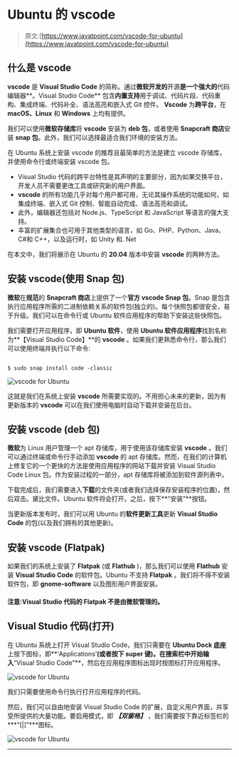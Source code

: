 # Ubuntu 的 vscode

> 原文:[https://www.javatpoint.com/vscode-for-ubuntu](https://www.javatpoint.com/vscode-for-ubuntu)

## 什么是 vscode

**vscode** 是 **Visual Studio Code** 的简称。通过**微软开发的**开源**是一个强大的**代码编辑器**。Visual Studio Code** 包含**内置支持**用于调试、代码片段、代码重构、集成终端、代码补全、语法高亮和嵌入式 Git 控件。 **Vscode** 为**跨平台**，在 **macOS、Linux** 和 **Windows** 上均有提供。

我们可以使用**微软存储库**将 **vscode** 安装为 **deb 包**，或者使用 **Snapcraft 商店**安装 **snap 包**。此外，我们可以选择最适合我们环境的安装方法。

在 Ubuntu 系统上安装 vscode 的推荐且最简单的方法是建立 vscode 存储库，并使用命令行或终端安装 vscode 包。

*   Visual Studio 代码的跨平台特性是其声明的主要部分，因为如果交换平台，开发人员不需要更改工具或研究新的用户界面。
*   **vscode** 的所有功能几乎对每个用户都可用，无论其操作系统的功能如何，如集成终端、嵌入式 Git 控制、智能自动完成、语法高亮和调试。
*   此外，编辑器还包括对 Node.js、TypeScript 和 JavaScript 等语言的强大支持。
*   丰富的扩展集合也可用于其他类型的语言，如 Go、PHP、Python、Java、C#和 C++，以及运行时，如 Unity 和. Net

在本文中，我们将展示在 Ubuntu 的 **20.04** 版本中安装 **vscode** 的两种方法。

## 安装 vscode(使用 Snap 包)

**微软**在**规范**的 **Snapcraft 商店**上提供了一个**官方 vscode Snap 包**。Snap 是包含执行应用程序所需的二进制依赖关系的软件包(独立的)。每个快照包都很安全，易于升级。我们可以在命令行或 Ubuntu 软件应用程序的帮助下安装这些快照包。

我们需要打开应用程序，即 **Ubuntu 软件**，使用 **Ubuntu 软件应用程序**找到名称为**【Visual Studio Code】**的 **vscode** 。如果我们更熟悉命令行，那么我们可以使用终端并执行以下命令:

```

$ sudo snap install code -classic

```

![vscode for Ubuntu](../Images/2a1a3a4daaef030cdf5aa94d439af845.png)

这就是我们在系统上安装 **vscode** 所需要实现的。不用担心未来的更新，因为有更新版本的 **vscode** 可以在我们使用电脑时自动下载并安装在后台。

## 安装 vscode (deb 包)

**微软**为 Linux 用户管理一个 apt 存储库，用于使用该存储库安装 **vscode** 。我们可以通过终端或命令行手动添加 **vscode** 的 apt 存储库。然而，在我们的计算机上修复它的一个更快的方法是使用应用程序的网站下载并安装 Visual Studio Code Linux 包。作为安装过程的一部分，apt 存储库将被添加到软件源列表中。

下载完成后，我们需要进入**下载**的文件夹(或者我们选择保存安装程序的位置)，然后双击。黛比文件。Ubuntu 软件将会打开。之后，按下**“安装”**按钮。

当更新版本发布时，我们可以用 Ubuntu 的**软件更新工具**更新 **Visual Studio Code** 的包(以及我们拥有的其他更新)。

## 安装 vscode (Flatpak)

如果我们的系统上安装了 **Flatpak** (或 **Flathub** )，那么我们可以使用 **Flathub** 安装 **Visual Studio Code** 的软件包。Ubuntu 不支持 **Flatpak** 。我们将不得不安装软件包，即 **gnome-software** 以及图形用户界面安装。

#### 注意:Visual Studio 代码的 Flatpak 不是由微软管理的。

## Visual Studio 代码(打开)

在 Ubuntu 系统上打开 Visual Studio Code，我们只需要在 **Ubuntu Dock 底座**上按下图标，即**‘Applications’**(或者按下 **super** 键)。在搜索栏中开始输入**“Visual Studio Code”**，然后在应用程序图标出现时按图标打开应用程序。

![vscode for Ubuntu](../Images/1a34a0ab65851524a2fcdbe1eb19c217.png)

我们只需要使用命令行执行打开应用程序的代码。

然后，我们可以自由地安装 Visual Studio Code 的扩展，自定义用户界面，并享受所提供的大量功能。要启用模式，即 ***【双窗格】*** ，我们需要按下靠近标签栏的***“[|]”***图标。

![vscode for Ubuntu](../Images/f97ce93c2d22aeab501cd71f12cf684d.png)

* * *